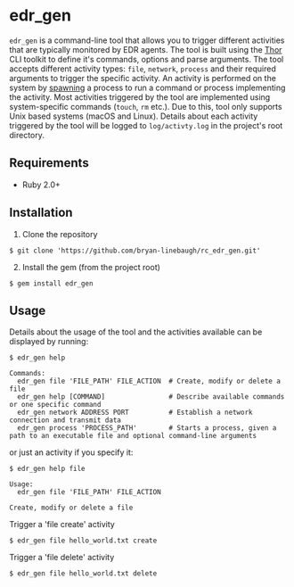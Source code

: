 # edr_gen

`edr_gen` is a command-line tool that allows you to trigger different activities that are typically monitored by EDR agents. The tool is built using the [Thor](https://github.com/rails/thor) CLI toolkit to define it's commands, options and parse arguments. The tool accepts different activity types: `file`, `network`, `process` and their required arguments to trigger the specific activity. An activity is performed on the system by [spawning](https://ruby-doc.org/core-2.6.3/Process.html#method-c-spawn) a process to run a command or process implementing the activity. Most activities triggered by the tool are implemented using system-specific commands (`touch`, `rm` etc.). Due to this, tool only supports Unix based systems (macOS and Linux). Details about each activity triggered by the tool will be logged to `log/activty.log` in the project's root directory.

## Requirements

- Ruby 2.0+

## Installation

1. Clone the repository

```
$ git clone 'https://github.com/bryan-linebaugh/rc_edr_gen.git'
```

2. Install the gem (from the project root)

```
$ gem install edr_gen
```

## Usage

Details about the usage of the tool and the activities available can be displayed by running:

```
$ edr_gen help

Commands:
  edr_gen file 'FILE_PATH' FILE_ACTION  # Create, modify or delete a file
  edr_gen help [COMMAND]                # Describe available commands or one specific command
  edr_gen network ADDRESS PORT          # Establish a network connection and transmit data
  edr_gen process 'PROCESS_PATH'        # Starts a process, given a path to an executable file and optional command-line arguments
```

or just an activity if you specify it:

```
$ edr_gen help file

Usage:
  edr_gen file 'FILE_PATH' FILE_ACTION

Create, modify or delete a file
```

Trigger a 'file create' activity

```
$ edr_gen file hello_world.txt create
```

Trigger a 'file delete' activity

```
$ edr_gen file hello_world.txt delete
```
